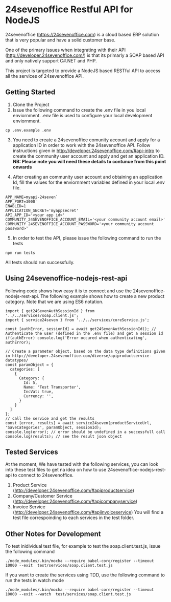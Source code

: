 # 24sevenoffice Restful API for NodeJS
24sevenoffice (https://24sevenoffice.com) is a cloud based ERP solution that is very popular and have a solid customer base.

One of the primary issues when integrating with their API (http://developer.24sevenoffice.com/) is that its primarly a SOAP based API and only natively support C#.NET and PHP. 

This project is targeted to provide a NodeJS based RESTful API to access all the services of 24sevenoffice API.

## Getting Started
1. Clone the Project
2. Issue the following command to create the .env file in you local enviornment. .env file is used to configure your local development enviornment.

```
cp .env.example .env
```

3. You need to create a 24sevenoffice comunity account and apply for a application ID in order to work with the 24sevenoffice API. Follow instructions given in http://developer.24sevenoffice.com/#api-intro to create the community user account and apply and get an application ID. **NB: Please note you will need these details to contunue from this point onwards**

4. After creating an community user account and obtaining an application Id, fill the values for the enviornment variables defined in your local .env file.
```
APP_NAME=myapi-24seven`
APP_PORT=3000`
ENABLED=1
APPLICATION_SECRET='myappsecret'
API_APP_ID='<your app id>'
COMMUNITY_24SEVENOFFICE_ACCOUNT_EMAIL='<your community account email>'
COMMUNITY_24SEVENOFFICE_ACCOUNT_PASSWORD='<your community account password>'
```

5. In order to test the API, please issue the following command to run the tests
```
npm run tests
```
All tests should run successfully.

## Using 24sevenoffice-nodejs-rest-api

Following code shows how easy it is to connect and use the 24sevenoffice-nodejs-rest-api. The following example shows how to create a new product category. Note that we are using ES6 notation. 

```
import { get24SevenAuthSessionId } from '../../services/soap.client.js';
import { service24seven } from '../../services/coreService.js';

const [authError, sessionId] = await get24SevenAuthSessionId(); // Authenticate the user (defined in the .env file) and get a session id
if(authError) console.log('Error occured when authenticating', authError);

// Create a parameter object, based on the data type definitions given in http://developer.24sevenoffice.com/diverse/apiproductservice-datatypes/
const paramObject = {
  categories: [
    {
      Category: {
        Id: 5,
        Name: 'Test Transporter',
        IncVat: true,
        Currency: '',
      }
    }
  ]
};
// call the service and get the results
const [error, results] = await service24seven(productServiceUrl, 'SaveCategories', paramObject, sessionId);
console.log(error); // error should be undefined in a successfull call
console.log(results); // see the result json object
```

## Tested Services
At the moment, We have tested with the following services, you can look into these test files to get na idea on how to use 24sevenoffice-nodejs-rest-api to connect to 24sevenoffice.
1. Product Service (http://developer.24sevenoffice.com/#apiproductservice)
2. Company/Customer Service (http://developer.24sevenoffice.com/#apicompanyservice)
3. Invoice Service (http://developer.24sevenoffice.com/#apiinvoiceservice)
You will find a test file correspoinding to each services in the test folder.

## Other Notes for Development
To test inidividual test file, for example to test the soap.client.test.js, issue the following command
```
./node_modules/.bin/mocha --require babel-core/register --timeout 10000 --exit  test/services/soap.client.test.js
```

If you want to create the services using TDD, use the following command to run the tests in watch mode
```
./node_modules/.bin/mocha --require babel-core/register --timeout 10000 --exit --watch  test/services/soap.client.test.js
```
